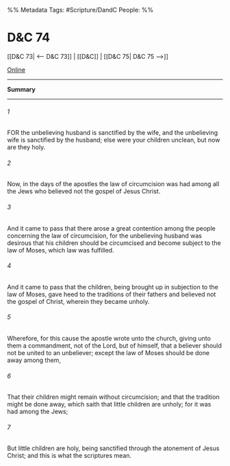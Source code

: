 %% Metadata
Tags: #Scripture/DandC
People: 
%%
# D&C 74
[[D&C 73| <-- D&C 73]] | [[D&C]] | [[D&C 75| D&C 75 -->]]

[Online](https://churchofjesuschrist.org/study/scriptures/dc-testament/dc/74?lang=eng)

---
__Summary__



---
###### 1
FOR the unbelieving husband is sanctified by the wife, and the unbelieving wife is sanctified by the husband; else were your children unclean, but now are they holy.
###### 2
Now, in the days of the apostles the law of circumcision was had among all the Jews who believed not the gospel of Jesus Christ.
###### 3
And it came to pass that there arose a great contention among the people concerning the law of circumcision, for the unbelieving husband was desirous that his children should be circumcised and become subject to the law of Moses, which law was fulfilled.
###### 4
And it came to pass that the children, being brought up in subjection to the law of Moses, gave heed to the traditions of their fathers and believed not the gospel of Christ, wherein they became unholy.
###### 5
Wherefore, for this cause the apostle wrote unto the church, giving unto them a commandment, not of the Lord, but of himself, that a believer should not be united to an unbeliever; except the law of Moses should be done away among them,
###### 6
That their children might remain without circumcision; and that the tradition might be done away, which saith that little children are unholy; for it was had among the Jews;
###### 7
But little children are holy, being sanctified through the atonement of Jesus Christ; and this is what the scriptures mean.





